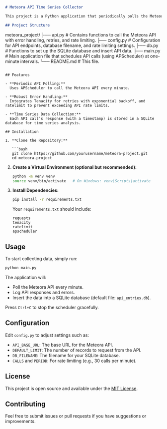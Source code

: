 ```markdown
# Meteora API Time Series Collector

This project is a Python application that periodically polls the Meteora API to collect data and stores it into a SQLite database. The application is designed to build a time series of API responses for further analysis.

## Project Structure

```
meteora_project/
├── api.py         # Contains functions to call the Meteora API with error handling, retries, and rate limiting.
├── config.py      # Configuration for API endpoints, database filename, and rate limiting settings.
├── db.py          # Functions to set up the SQLite database and insert API data.
├── main.py        # Main application file that schedules API calls (using APScheduler) at one-minute intervals.
└── README.md      # This file.
```

## Features

- **Periodic API Polling:**  
  Uses APScheduler to call the Meteora API every minute.

- **Robust Error Handling:**  
  Integrates Tenacity for retries with exponential backoff, and ratelimit to prevent exceeding API rate limits.

- **Time Series Data Collection:**  
  Each API call’s response (with a timestamp) is stored in a SQLite database for time series analysis.

## Installation

1. **Clone the Repository:**

   ```bash
   git clone https://github.com/yourusername/meteora-project.git
   cd meteora-project
   ```

2. **Create a Virtual Environment (optional but recommended):**

   ```bash
   python -m venv venv
   source venv/bin/activate   # On Windows: venv\Scripts\activate
   ```

3. **Install Dependencies:**

   ```bash
   pip install -r requirements.txt
   ```

   Your `requirements.txt` should include:

   ```
   requests
   tenacity
   ratelimit
   apscheduler
   ```

## Usage

To start collecting data, simply run:

```bash
python main.py
```

The application will:
- Poll the Meteora API every minute.
- Log API responses and errors.
- Insert the data into a SQLite database (default file: `api_entries.db`).

Press `Ctrl+C` to stop the scheduler gracefully.

## Configuration

Edit `config.py` to adjust settings such as:
- `API_BASE_URL`: The base URL for the Meteora API.
- `DEFAULT_LIMIT`: The number of records to request from the API.
- `DB_FILENAME`: The filename for your SQLite database.
- `CALLS` and `PERIOD`: For rate limiting (e.g., 30 calls per minute).

## License

This project is open source and available under the [MIT License](LICENSE).

## Contributing

Feel free to submit issues or pull requests if you have suggestions or improvements.
```